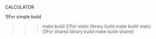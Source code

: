 CALCULATOR

1)For simple build  
>>> make build
2)For static library build
>>> make build-static
3)For shared library build
>>> make build-shared
